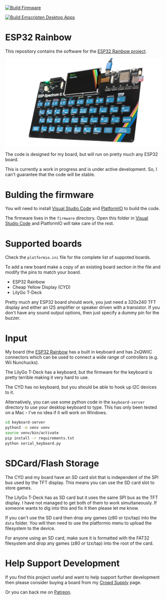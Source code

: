 
[![Build Firmware](https://github.com/atomic14/esp32-zxspectrum/actions/workflows/build_firmware.yml/badge.svg)](https://github.com/atomic14/esp32-zxspectrum/actions/workflows/build_firmware.yml)

[![Build Emscripten Desktop Apps](https://github.com/atomic14/esp32-zxspectrum/actions/workflows/build_emscripten.yml/badge.svg)](https://github.com/atomic14/esp32-zxspectrum/actions/workflows/build_emscripten.yml)

# ESP32 Rainbow

This repository contains the software for the [ESP32 Rainbow project](https://www.crowdsupply.com/atomic14/esp32-rainbow).

![ESP32 Rainbow](docs/images/esp32-rainbow.jpg)

The code is designed for my board, but will run on pretty much any ESP32 board.

This is currently a work in progress and is under active development. So, I can't guarantee that the code will be stable.

# Bulding the firmware

You will need to install [Visual Studio Code](https://code.visualstudio.com/download) and [PlatformIO](https://platformio.org/install) to build the code.

The firmware lives in the `firmware` directory. Open this folder in [Visual Studio Code](https://code.visualstudio.com/download) and PlatformIO will take care of the rest.

# Supported boards

Check the `platformio.ini` file for the complete list of suppoted boards.

To add a new board make a copy of an existing board section in the file and modify the pins to match your board.

- ESP32 Rainbow
- Cheap Yellow Display (CYD)
- LilyGo T-Deck

Pretty much any ESP32 board should work, you just need a 320x240 TFT display and either an I2S amplifier or speaker driven with a transistor. If you don't have any sound output options, then just specify a dummy pin for the buzzer.

# Input

My board (the [ESP32 Rainbow](https://www.crowdsupply.com/atomic14/esp32-rainbow) has a built in keyboard and has 2xQWIIC connectors which can be used to connect a wide range of controllers (e.g. Wii Nunchucks).

The LilyGo T-Deck has a keyboard, but the firmware for the keyboard is pretty terrible making it very hard to use.

The CYD has no keyboard, but you should be able to hook up I2C devices to it.

Alternatively, you can use some python code in the `keyboard-server` directory to use your desktop keyboard to type. This has only been tested on a Mac - I've no idea if it will work on Windows.

```sh
cd keyboard-server
python3 -m venv venv
source venv/bin/activate
pip install -r requirements.txt
python serial_keyboard.py
```

# SDCard/Flash Storage

The CYD and my board have an SD card slot that is independent of the SPI bus used by the TFT display. This means you can use the SD card slot to store games.

The LilyGo T-Deck has as SD card but it uses the same SPI bus as the TFT display. I have not managed to get both of them to work simultaneously. If someone wants to dig into this and fix it then please let me know.

If you can't use the SD card then drop any games (z80 or tzx/tap) into the `data` folder. You will then need to use the platformio menu to upload the filesystem to the device.

For anyone using an SD card, make sure it is formatted with the FAT32 filesystem and drop any games (z80 or tzx/tap) into the root of the card.

# Help Support Development

If you find this project useful and want to help support further development then please consider buying a board from my [Crowd Supply](https://www.crowdsupply.com/atomic14) page.

Or you can back me on [Patreon](https://www.patreon.com/atomic14).